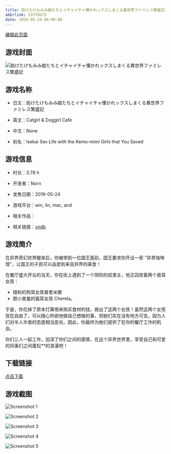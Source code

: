 ```yaml
---
title: 助けたけもみみ娘たちとイチャイチャ懐かれックスしまくる異世界ファミレス繁盛記
abbrlink: 337fbb75
date: 2019-05-24 00:00:00
---
```

[编辑此页面](https://github.com/ACG-3/ADV3-source/blob/main/source/_posts/%E5%8A%A9%E3%81%91%E3%81%9F%E3%81%91%E3%82%82%E3%81%BF%E3%81%BF%E5%A8%98%E3%81%9F%E3%81%A1%E3%81%A8%E3%82%A4%E3%83%81%E3%83%A3%E3%82%A4%E3%83%81%E3%83%A3%E6%87%90%E3%81%8B%E3%82%8C%E3%83%83%E3%82%AF%E3%82%B9%E3%81%97%E3%81%BE%E3%81%8F%E3%82%8B%E7%95%B0%E4%B8%96%E7%95%8C%E3%83%95%E3%82%A1%E3%83%9F%E3%83%AC%E3%82%B9%E7%B9%81%E7%9B%9B%E8%A8%98.md)

## 游戏封面

![助けたけもみみ娘たちとイチャイチャ懐かれックスしまくる異世界ファミレス繁盛記](https://pan.timero.xyz/d/onedrive/img_lib_001/%E5%8A%A9%E3%81%91%E3%81%9F%E3%81%91%E3%82%82%E3%81%BF%E3%81%BF%E5%A8%98%E3%81%9F%E3%81%A1%E3%81%A8%E3%82%A4%E3%83%81%E3%83%A3%E3%82%A4%E3%83%81%E3%83%A3%E6%87%90%E3%81%8B%E3%82%8C%E3%83%83%E3%82%AF%E3%82%B9%E3%81%97%E3%81%BE%E3%81%8F%E3%82%8B%E7%95%B0%E4%B8%96%E7%95%8C%E3%83%95%E3%82%A1%E3%83%9F%E3%83%AC%E3%82%B9%E7%B9%81%E7%9B%9B%E8%A8%98_cover.avif)


## 游戏名称

- 日文：助けたけもみみ娘たちとイチャイチャ懐かれックスしまくる異世界ファミレス繁盛記
- 英文：Catgirl & Doggirl Cafe
- 中文：None

- 别名：Isekai Sex Life with the Kemo-mimi Girls that You Saved


## 游戏信息

- 时长：3.78 h
- 开发者：Norn
- 发售日期：2019-05-24
- 游戏平台：win, lin, mac, and
- 相关作品：

- 相关链接：[vndb](https://vndb.org/v25816)


## 游戏简介

在异界奇幻世界醒来后，你被带到一位国王面前，国王要求你开设一家 "异界咖啡馆"，让国王的子民可以品尝到来自异界的美食！

在餐厅盛大开业的当天，你在街上遇到了一个阴险的奴隶主，他正囚禁着两个兽耳女孩：
- 随和的狗耳女孩普里米娜
- 胆小害羞的猫耳女孩 Cherela。

于是，你花掉了原本打算用来购买食材的钱，救出了这两个女孩！虽然这两个女孩现在自由了，可以随心所欲地做自己想做的事，但她们实在没有地方可去，因为人们对半人半兽的态度相当恶劣。因此，你最终为她们提供了在你的餐厅工作的机会。

你们三人一起工作，加深了你们之间的感情，在这个异界世界里，享受自己和可爱的同事们之间蓬松**的浪漫吧！




## 下载链接

[点击下载](https://pan.timero.xyz/onedrive/adv_lib_001/%E5%8A%A9%E3%81%91%E3%81%9F%E3%81%91%E3%82%82%E3%81%BF%E3%81%BF%E5%A8%98%E3%81%9F%E3%81%A1%E3%81%A8%E3%82%A4%E3%83%81%E3%83%A3%E3%82%A4%E3%83%81%E3%83%A3%E6%87%90%E3%81%8B%E3%82%8C%E3%83%83%E3%82%AF%E3%82%B9%E3%81%97%E3%81%BE%E3%81%8F%E3%82%8B%E7%95%B0%E4%B8%96%E7%95%8C%E3%83%95%E3%82%A1%E3%83%9F%E3%83%AC%E3%82%B9%E7%B9%81%E7%9B%9B%E8%A8%98)


## 游戏截图


![Screenshot 1](https://pan.timero.xyz/d/onedrive/img_lib_001/%E5%8A%A9%E3%81%91%E3%81%9F%E3%81%91%E3%82%82%E3%81%BF%E3%81%BF%E5%A8%98%E3%81%9F%E3%81%A1%E3%81%A8%E3%82%A4%E3%83%81%E3%83%A3%E3%82%A4%E3%83%81%E3%83%A3%E6%87%90%E3%81%8B%E3%82%8C%E3%83%83%E3%82%AF%E3%82%B9%E3%81%97%E3%81%BE%E3%81%8F%E3%82%8B%E7%95%B0%E4%B8%96%E7%95%8C%E3%83%95%E3%82%A1%E3%83%9F%E3%83%AC%E3%82%B9%E7%B9%81%E7%9B%9B%E8%A8%98_Screenshot_1.avif)

![Screenshot 2](https://pan.timero.xyz/d/onedrive/img_lib_001/%E5%8A%A9%E3%81%91%E3%81%9F%E3%81%91%E3%82%82%E3%81%BF%E3%81%BF%E5%A8%98%E3%81%9F%E3%81%A1%E3%81%A8%E3%82%A4%E3%83%81%E3%83%A3%E3%82%A4%E3%83%81%E3%83%A3%E6%87%90%E3%81%8B%E3%82%8C%E3%83%83%E3%82%AF%E3%82%B9%E3%81%97%E3%81%BE%E3%81%8F%E3%82%8B%E7%95%B0%E4%B8%96%E7%95%8C%E3%83%95%E3%82%A1%E3%83%9F%E3%83%AC%E3%82%B9%E7%B9%81%E7%9B%9B%E8%A8%98_Screenshot_2.avif)

![Screenshot 3](https://pan.timero.xyz/d/onedrive/img_lib_001/%E5%8A%A9%E3%81%91%E3%81%9F%E3%81%91%E3%82%82%E3%81%BF%E3%81%BF%E5%A8%98%E3%81%9F%E3%81%A1%E3%81%A8%E3%82%A4%E3%83%81%E3%83%A3%E3%82%A4%E3%83%81%E3%83%A3%E6%87%90%E3%81%8B%E3%82%8C%E3%83%83%E3%82%AF%E3%82%B9%E3%81%97%E3%81%BE%E3%81%8F%E3%82%8B%E7%95%B0%E4%B8%96%E7%95%8C%E3%83%95%E3%82%A1%E3%83%9F%E3%83%AC%E3%82%B9%E7%B9%81%E7%9B%9B%E8%A8%98_Screenshot_3.avif)

![Screenshot 4](https://pan.timero.xyz/d/onedrive/img_lib_001/%E5%8A%A9%E3%81%91%E3%81%9F%E3%81%91%E3%82%82%E3%81%BF%E3%81%BF%E5%A8%98%E3%81%9F%E3%81%A1%E3%81%A8%E3%82%A4%E3%83%81%E3%83%A3%E3%82%A4%E3%83%81%E3%83%A3%E6%87%90%E3%81%8B%E3%82%8C%E3%83%83%E3%82%AF%E3%82%B9%E3%81%97%E3%81%BE%E3%81%8F%E3%82%8B%E7%95%B0%E4%B8%96%E7%95%8C%E3%83%95%E3%82%A1%E3%83%9F%E3%83%AC%E3%82%B9%E7%B9%81%E7%9B%9B%E8%A8%98_Screenshot_4.avif)

![Screenshot 5](https://pan.timero.xyz/d/onedrive/img_lib_001/%E5%8A%A9%E3%81%91%E3%81%9F%E3%81%91%E3%82%82%E3%81%BF%E3%81%BF%E5%A8%98%E3%81%9F%E3%81%A1%E3%81%A8%E3%82%A4%E3%83%81%E3%83%A3%E3%82%A4%E3%83%81%E3%83%A3%E6%87%90%E3%81%8B%E3%82%8C%E3%83%83%E3%82%AF%E3%82%B9%E3%81%97%E3%81%BE%E3%81%8F%E3%82%8B%E7%95%B0%E4%B8%96%E7%95%8C%E3%83%95%E3%82%A1%E3%83%9F%E3%83%AC%E3%82%B9%E7%B9%81%E7%9B%9B%E8%A8%98_Screenshot_5.avif)


